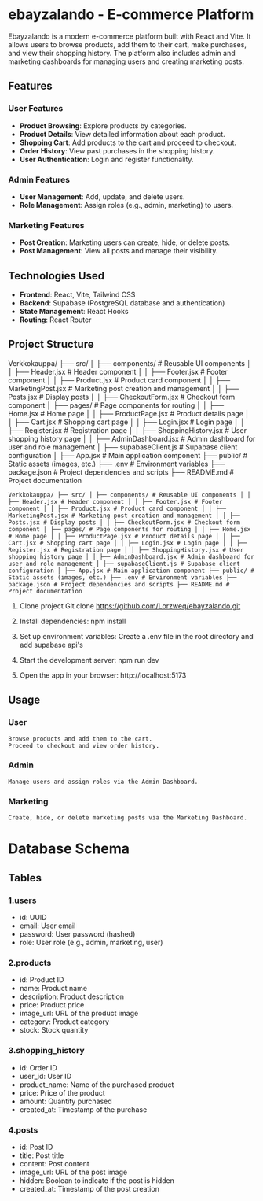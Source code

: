 # ebayzalando - E-commerce Platform

Ebayzalando is a modern e-commerce platform built with React and Vite. It allows users to browse products, add them to their cart, make purchases, and view their shopping history. The platform also includes admin and marketing dashboards for managing users and creating marketing posts.

## Features

### User Features
- **Product Browsing**: Explore products by categories.
- **Product Details**: View detailed information about each product.
- **Shopping Cart**: Add products to the cart and proceed to checkout.
- **Order History**: View past purchases in the shopping history.
- **User Authentication**: Login and register functionality.

### Admin Features
- **User Management**: Add, update, and delete users.
- **Role Management**: Assign roles (e.g., admin, marketing) to users.

### Marketing Features
- **Post Creation**: Marketing users can create, hide, or delete posts.
- **Post Management**: View all posts and manage their visibility.

## Technologies Used

- **Frontend**: React, Vite, Tailwind CSS
- **Backend**: Supabase (PostgreSQL database and authentication)
- **State Management**: React Hooks
- **Routing**: React Router

## Project Structure

Verkkokauppa/
├── src/
│   ├── components/                # Reusable UI components
│   │   ├── Header.jsx             # Header component
│   │   ├── Footer.jsx             # Footer component
│   │   ├── Product.jsx            # Product card component
│   │   ├── MarketingPost.jsx      # Marketing post creation and management
│   │   ├── Posts.jsx              # Display posts
│   │   ├── CheckoutForm.jsx       # Checkout form component
│   ├── pages/                     # Page components for routing
│   │   ├── Home.jsx               # Home page
│   │   ├── ProductPage.jsx        # Product details page
│   │   ├── Cart.jsx               # Shopping cart page
│   │   ├── Login.jsx              # Login page
│   │   ├── Register.jsx           # Registration page
│   │   ├── ShoppingHistory.jsx    # User shopping history page
│   │   ├── AdminDashboard.jsx     # Admin dashboard for user and role management
│   ├── supabaseClient.js          # Supabase client configuration
│   ├── App.jsx                    # Main application component
├── public/                        # Static assets (images, etc.)
├── .env                           # Environment variables
├── package.json                   # Project dependencies and scripts
├── README.md                      # Project documentation


 ``` Verkkokauppa/ ├── src/ │ ├── components/ # Reusable UI components │ │ ├── Header.jsx # Header component │ │ ├── Footer.jsx # Footer component │ │ ├── Product.jsx # Product card component │ │ ├── MarketingPost.jsx # Marketing post creation and management │ │ ├── Posts.jsx # Display posts │ │ ├── CheckoutForm.jsx # Checkout form component │ ├── pages/ # Page components for routing │ │ ├── Home.jsx # Home page │ │ ├── ProductPage.jsx # Product details page │ │ ├── Cart.jsx # Shopping cart page │ │ ├── Login.jsx # Login page │ │ ├── Register.jsx # Registration page │ │ ├── ShoppingHistory.jsx # User shopping history page │ │ ├── AdminDashboard.jsx # Admin dashboard for user and role management │ ├── supabaseClient.js # Supabase client configuration │ ├── App.jsx # Main application component ├── public/ # Static assets (images, etc.) ├── .env # Environment variables ├── package.json # Project dependencies and scripts ├── README.md # Project documentation ```


1. Clone project
Git clone https://github.com/Lorzweq/ebayzalando.git

3. Install dependencies:
npm install

4. Set up environment variables:
Create a .env file in the root directory and add supabase api's

6. Start the development server:
npm run dev

7. Open the app in your browser:
http://localhost:5173

## Usage

### User

    Browse products and add them to the cart.
    Proceed to checkout and view order history.


### Admin

    Manage users and assign roles via the Admin Dashboard.


### Marketing

    Create, hide, or delete marketing posts via the Marketing Dashboard.


# Database Schema

## Tables

### 1.users

- id: UUID
- email: User email
- password: User password (hashed)
- role: User role (e.g., admin, marketing, user)

### 2.products

- id: Product ID
- name: Product name
- description: Product description
- price: Product price
- image_url: URL of the product image
- category: Product category
- stock: Stock quantity

### 3.shopping_history

- id: Order ID
- user_id: User ID
- product_name: Name of the purchased product
- price: Price of the product
- amount: Quantity purchased
- created_at: Timestamp of the purchase

### 4.posts

- id: Post ID
- title: Post title
- content: Post content
- image_url: URL of the post image
- hidden: Boolean to indicate if the post is hidden
- created_at: Timestamp of the post creation
